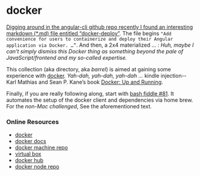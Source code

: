 docker
======

[Digging around in the angular-cli github repo recently I found an interesting 
markdown (*.md) file entitled “docker-deploy”](http://three-bradyhouse.rhcloud.com/?p=807).  The file begins 
`"Add convenience for users to containerize and deploy their Angular application via Docker. …”`.  And then, a 
2x4 materialized ... : _Huh, maybe I can't simply dismiss this Docker thing as something 
beyond the pale of JavaScript/frontend and my so-called expertise._ 

This collection (aka directory, aka _barrel_) is aimed at gaining some experience with [docker](http://docker.com). 
_Yah-dah, yah-dah, yah-dah ..._ kindle injection-- Karl Mathias and Sean P. Kane’s book 
[Docker: Up and Running](https://amzn.com/B00ZGRS4XM).  

Finally, if you are really following along, start with [bash fiddle #81](../bash/fiddle-0081-docker). It automates
the setup of the docker client and dependencies via home brew. For the _non-Mac challenged_, See the 
aforementioned text.


### Online Resources

*   [docker](http://docker.com)
*   [docker docs](https://docs.docker.com)
*   [docker machine repo](https://github.com/docker/machine)
*   [virtual box](https://www.virtualbox.org)
*   [docker hub](https://hub.docker.com/)
*   [docker node repo](https://hub.docker.com/_/node/)

